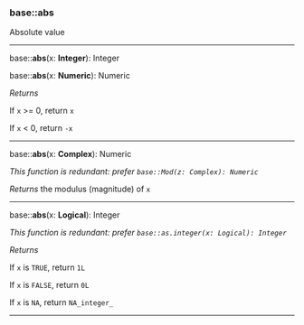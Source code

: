 ### base::abs

Absolute value

---

base::**abs**(x: **Integer**): Integer

base::**abs**(x: **Numeric**): Numeric

*Returns*

If `x` >= 0, return `x`

If `x` < 0, return `-x`

---

base::**abs**(x: **Complex**): Numeric

_This function is redundant: prefer `base::Mod(z: Complex): Numeric`_

*Returns* the modulus (magnitude) of `x`

---

base::**abs**(x: **Logical**): Integer

_This function is redundant: prefer `base::as.integer(x: Logical): Integer`_

*Returns*

If `x` is `TRUE`, return `1L`

If `x` is `FALSE`, return `0L`

If `x` is `NA`, return `NA_integer_`

---
